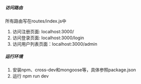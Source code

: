 ##### 访问路由

所有路由写在routes/index.js中

1. 访问注册页面: localhost:3000/
2. 访问登录页面: localhost:3000/login
3. 访问用户列表页面：localhost:3000/admin



##### 运行环境

1. 安装npm、cross-dev和mongoose等，具体参照package.json
2. 运行 npm run dev